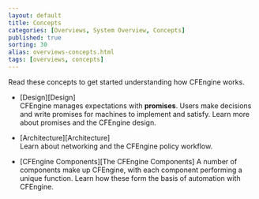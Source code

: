 ```yaml
---
layout: default
title: Concepts
categories: [Overviews, System Overview, Concepts]
published: true
sorting: 30
alias: overviews-concepts.html
tags: [overviews, concepts]
---
```


Read these concepts to get started understanding how CFEngine works.

* [Design][Design]  
CFEngine manages expectations with **promises**. Users make decisions and write promises for 
machines to implement and satisfy. Learn more about promises and the CFEngine design.

* [Architecture][Architecture]  
Learn about networking and the CFEngine policy workflow.

* [CFEngine Components][The CFEngine Components]
A number of components make up CFEngine, with each component performing a unique function. 
Learn how these form the basis of automation with CFEngine.


